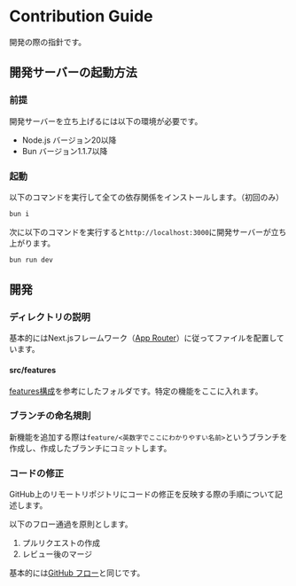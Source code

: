 # Contribution Guide

開発の際の指針です。

## 開発サーバーの起動方法

### 前提

開発サーバーを立ち上げるには以下の環境が必要です。

- Node.js バージョン20以降
- Bun バージョン1.1.7以降

### 起動

以下のコマンドを実行して全ての依存関係をインストールします。（初回のみ）

```sh
bun i
```

次に以下のコマンドを実行すると`http://localhost:3000`に開発サーバーが立ち上がります。

```sh
bun run dev
```

## 開発

### ディレクトリの説明

基本的にはNext.jsフレームワーク（[App Router](https://nextjs.org/docs/app/building-your-application/routing)）に従ってファイルを配置しています。

#### src/features

[features構成](https://zenn.dev/yodaka/articles/eca2d4bf552aeb)を参考にしたフォルダです。特定の機能をここに入れます。

### ブランチの命名規則

新機能を追加する際は`feature/<英数字でここにわかりやすい名前>`というブランチを作成し、作成したブランチにコミットします。

### コードの修正

GitHub上のリモートリポジトリにコードの修正を反映する際の手順について記述します。

以下のフロー通過を原則とします。

1. プルリクエストの作成
2. レビュー後のマージ

基本的には[GitHub フロー](https://docs.github.com/ja/get-started/using-github/github-flow)と同じです。
